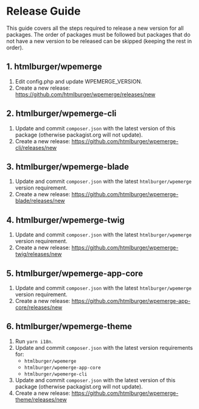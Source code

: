 # Release Guide

This guide covers all the steps required to release a new version for all packages. The order of packages must be followed but packages that do not have a new version to be released can be skipped (keeping the rest in order).

## 1. htmlburger/wpemerge

1. Edit config.php and update WPEMERGE_VERSION.
2. Create a new release: https://github.com/htmlburger/wpemerge/releases/new

## 2. htmlburger/wpemerge-cli

1. Update and commit `composer.json` with the latest version of this package (otherwise packagist.org will not update).
2. Create a new release: https://github.com/htmlburger/wpemerge-cli/releases/new

## 3. htmlburger/wpemerge-blade

1. Update and commit `composer.json` with the latest `htmlburger/wpemerge` version requirement.
2. Create a new release: https://github.com/htmlburger/wpemerge-blade/releases/new

## 4. htmlburger/wpemerge-twig

1. Update and commit `composer.json` with the latest `htmlburger/wpemerge` version requirement.
2. Create a new release: https://github.com/htmlburger/wpemerge-twig/releases/new

## 5. htmlburger/wpemerge-app-core

1. Update and commit `composer.json` with the latest `htmlburger/wpemerge` version requirement.
2. Create a new release: https://github.com/htmlburger/wpemerge-app-core/releases/new

## 6. htmlburger/wpemerge-theme

1. Run `yarn i18n`.
2. Update and commit `composer.json` with the latest version requirements for:
    - `htmlburger/wpemerge`
    - `htmlburger/wpemerge-app-core`
    - `htmlburger/wpemerge-cli`
3. Update and commit `composer.json` with the latest version of this package (otherwise packagist.org will not update).
4. Create a new release: https://github.com/htmlburger/wpemerge-theme/releases/new
